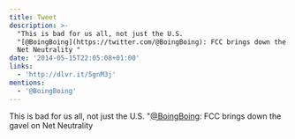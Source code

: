 ```yaml
---
title: Tweet
description: >-
  "This is bad for us all, not just the U.S.
  "[@BoingBoing](https://twitter.com/@BoingBoing): FCC brings down the gavel on
  Net Neutrality "
date: '2014-05-15T22:05:08+01:00'
links:
  - 'http://dlvr.it/5gnM3j'
mentions:
  - '@BoingBoing'
---
```

This is bad for us all, not just the U.S. "[@BoingBoing](https://twitter.com/@BoingBoing): FCC brings down the gavel on Net Neutrality 
